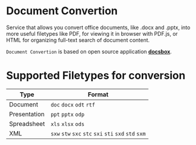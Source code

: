 # Document Convertion

Service that allows you convert office documents, like .docx and .pptx, into more useful filetypes like PDF, for viewing it in browser with PDF.js, or HTML for organizing full-text search of document content.

`Document Convertion` is based on open source application **[docsbox]**.


# Supported Filetypes for conversion

| Type         | Format                    |
| -------------|---------------------------| 
| Document     | `doc` `docx` `odt` `rtf`  | 
| Presentation | `ppt` `pptx` `odp`        |
| Spreadsheet  | `xls` `xlsx` `ods`        | 
| XML          | `sxw` `stw` `sxc` `stc` `sxi` `sti` `sxd` `std` `sxm` |


[docsbox]: <https://travis-ci.org/dveselov/docsbox>